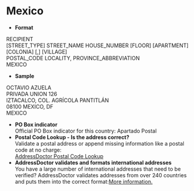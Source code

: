 Mexico
======

- **Format**

RECIPIENT  
[STREET_TYPE] STREET_NAME HOUSE_NUMBER [FLOOR] [APARTMENT]  
[COLONIA] [,] [VILLAGE]  
POSTAL_CODE LOCALITY, PROVINCE_ABBREVIATION  
MEXICO
- **Sample**

OCTAVIO AZUELA  
PRIVADA UNION 126  
IZTACALCO, COL. AGRÍCOLA PANTITLÁN  
08100 MEXICO, DF  
MEXICO
- **PO Box indicator**  
Official PO Box indicator for this country: Apartado Postal
- **Postal Code Lookup - Is the address correct?**  
Validate a postal address or append missing information like a postal code at no charge:  
[AddressDoctor Postal Code Lookup](http://lookup.addressdoctor.com/lookup/default.aspx?lang=en&country=MEX)
- **AddressDoctor validates and formats international addresses**  
You have a large number of international addresses that need to be verified? AddressDoctor validates addresses from over 240 countries and puts them into the correct format:[More information.](index.php?id=31&L=1)